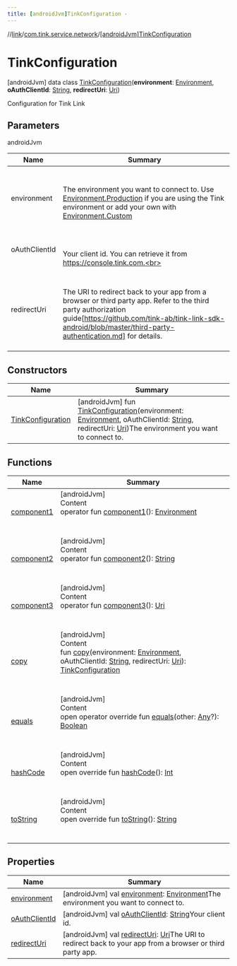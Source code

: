```yaml
---
title: [androidJvm]TinkConfiguration -
---
```

//[link](../../index.md)/[com.tink.service.network](../index.md)/[[androidJvm]TinkConfiguration](index.md)



# TinkConfiguration  
 [androidJvm] data class [TinkConfiguration](index.md)(**environment**: [Environment](../[android-jvm]-environment/index.md), **oAuthClientId**: [String](https://kotlinlang.org/api/latest/jvm/stdlib/kotlin/-string/index.html), **redirectUri**: [Uri](https://developer.android.com/reference/kotlin/android/net/Uri.html))

Configuration for Tink Link

   


## Parameters  
  
androidJvm  
  
|  Name|  Summary| 
|---|---|
| <a name="com.tink.service.network/TinkConfiguration///PointingToDeclaration/"></a>environment| <a name="com.tink.service.network/TinkConfiguration///PointingToDeclaration/"></a><br><br>The environment you want to connect to. Use [Environment.Production](../[android-jvm]-environment/-production/index.md) if you are using the Tink environment or add your own with [Environment.Custom](../[android-jvm]-environment/-custom/index.md)<br><br>
| <a name="com.tink.service.network/TinkConfiguration///PointingToDeclaration/"></a>oAuthClientId| <a name="com.tink.service.network/TinkConfiguration///PointingToDeclaration/"></a><br><br>Your client id. You can retrieve it from https://console.tink.com.<br><br>
| <a name="com.tink.service.network/TinkConfiguration///PointingToDeclaration/"></a>redirectUri| <a name="com.tink.service.network/TinkConfiguration///PointingToDeclaration/"></a><br><br>The URI to redirect back to your app from a browser or third party app. Refer to the third party authorization guide[https://github.com/tink-ab/tink-link-sdk-android/blob/master/third-party-authentication.md] for details.<br><br>
  


## Constructors  
  
|  Name|  Summary| 
|---|---|
| <a name="com.tink.service.network/TinkConfiguration/TinkConfiguration/#com.tink.service.network.Environment#kotlin.String#android.net.Uri/PointingToDeclaration/"></a>[TinkConfiguration](-tink-configuration.md)| <a name="com.tink.service.network/TinkConfiguration/TinkConfiguration/#com.tink.service.network.Environment#kotlin.String#android.net.Uri/PointingToDeclaration/"></a> [androidJvm] fun [TinkConfiguration](-tink-configuration.md)(environment: [Environment](../[android-jvm]-environment/index.md), oAuthClientId: [String](https://kotlinlang.org/api/latest/jvm/stdlib/kotlin/-string/index.html), redirectUri: [Uri](https://developer.android.com/reference/kotlin/android/net/Uri.html))The environment you want to connect to.   <br>


## Functions  
  
|  Name|  Summary| 
|---|---|
| <a name="com.tink.service.network/TinkConfiguration/component1/#/PointingToDeclaration/"></a>[component1](component1.md)| <a name="com.tink.service.network/TinkConfiguration/component1/#/PointingToDeclaration/"></a>[androidJvm]  <br>Content  <br>operator fun [component1](component1.md)(): [Environment](../[android-jvm]-environment/index.md)  <br><br><br>
| <a name="com.tink.service.network/TinkConfiguration/component2/#/PointingToDeclaration/"></a>[component2](component2.md)| <a name="com.tink.service.network/TinkConfiguration/component2/#/PointingToDeclaration/"></a>[androidJvm]  <br>Content  <br>operator fun [component2](component2.md)(): [String](https://kotlinlang.org/api/latest/jvm/stdlib/kotlin/-string/index.html)  <br><br><br>
| <a name="com.tink.service.network/TinkConfiguration/component3/#/PointingToDeclaration/"></a>[component3](component3.md)| <a name="com.tink.service.network/TinkConfiguration/component3/#/PointingToDeclaration/"></a>[androidJvm]  <br>Content  <br>operator fun [component3](component3.md)(): [Uri](https://developer.android.com/reference/kotlin/android/net/Uri.html)  <br><br><br>
| <a name="com.tink.service.network/TinkConfiguration/copy/#com.tink.service.network.Environment#kotlin.String#android.net.Uri/PointingToDeclaration/"></a>[copy](copy.md)| <a name="com.tink.service.network/TinkConfiguration/copy/#com.tink.service.network.Environment#kotlin.String#android.net.Uri/PointingToDeclaration/"></a>[androidJvm]  <br>Content  <br>fun [copy](copy.md)(environment: [Environment](../[android-jvm]-environment/index.md), oAuthClientId: [String](https://kotlinlang.org/api/latest/jvm/stdlib/kotlin/-string/index.html), redirectUri: [Uri](https://developer.android.com/reference/kotlin/android/net/Uri.html)): [TinkConfiguration](index.md)  <br><br><br>
| <a name="kotlin/Any/equals/#kotlin.Any?/PointingToDeclaration/"></a>[equals](../../com.tink.service.user/[android-jvm]-user-profile-service-impl/index.md#%5Bkotlin%2FAny%2Fequals%2F%23kotlin.Any%3F%2FPointingToDeclaration%2F%5D%2FFunctions%2F-586840090)| <a name="kotlin/Any/equals/#kotlin.Any?/PointingToDeclaration/"></a>[androidJvm]  <br>Content  <br>open operator override fun [equals](../../com.tink.service.user/[android-jvm]-user-profile-service-impl/index.md#%5Bkotlin%2FAny%2Fequals%2F%23kotlin.Any%3F%2FPointingToDeclaration%2F%5D%2FFunctions%2F-586840090)(other: [Any](https://kotlinlang.org/api/latest/jvm/stdlib/kotlin/-any/index.html)?): [Boolean](https://kotlinlang.org/api/latest/jvm/stdlib/kotlin/-boolean/index.html)  <br><br><br>
| <a name="kotlin/Any/hashCode/#/PointingToDeclaration/"></a>[hashCode](../../com.tink.service.user/[android-jvm]-user-profile-service-impl/index.md#%5Bkotlin%2FAny%2FhashCode%2F%23%2FPointingToDeclaration%2F%5D%2FFunctions%2F-586840090)| <a name="kotlin/Any/hashCode/#/PointingToDeclaration/"></a>[androidJvm]  <br>Content  <br>open override fun [hashCode](../../com.tink.service.user/[android-jvm]-user-profile-service-impl/index.md#%5Bkotlin%2FAny%2FhashCode%2F%23%2FPointingToDeclaration%2F%5D%2FFunctions%2F-586840090)(): [Int](https://kotlinlang.org/api/latest/jvm/stdlib/kotlin/-int/index.html)  <br><br><br>
| <a name="kotlin/Any/toString/#/PointingToDeclaration/"></a>[toString](../../com.tink.service.user/[android-jvm]-user-profile-service-impl/index.md#%5Bkotlin%2FAny%2FtoString%2F%23%2FPointingToDeclaration%2F%5D%2FFunctions%2F-586840090)| <a name="kotlin/Any/toString/#/PointingToDeclaration/"></a>[androidJvm]  <br>Content  <br>open override fun [toString](../../com.tink.service.user/[android-jvm]-user-profile-service-impl/index.md#%5Bkotlin%2FAny%2FtoString%2F%23%2FPointingToDeclaration%2F%5D%2FFunctions%2F-586840090)(): [String](https://kotlinlang.org/api/latest/jvm/stdlib/kotlin/-string/index.html)  <br><br><br>


## Properties  
  
|  Name|  Summary| 
|---|---|
| <a name="com.tink.service.network/TinkConfiguration/environment/#/PointingToDeclaration/"></a>[environment](environment.md)| <a name="com.tink.service.network/TinkConfiguration/environment/#/PointingToDeclaration/"></a> [androidJvm] val [environment](environment.md): [Environment](../[android-jvm]-environment/index.md)The environment you want to connect to.   <br>
| <a name="com.tink.service.network/TinkConfiguration/oAuthClientId/#/PointingToDeclaration/"></a>[oAuthClientId](o-auth-client-id.md)| <a name="com.tink.service.network/TinkConfiguration/oAuthClientId/#/PointingToDeclaration/"></a> [androidJvm] val [oAuthClientId](o-auth-client-id.md): [String](https://kotlinlang.org/api/latest/jvm/stdlib/kotlin/-string/index.html)Your client id.   <br>
| <a name="com.tink.service.network/TinkConfiguration/redirectUri/#/PointingToDeclaration/"></a>[redirectUri](redirect-uri.md)| <a name="com.tink.service.network/TinkConfiguration/redirectUri/#/PointingToDeclaration/"></a> [androidJvm] val [redirectUri](redirect-uri.md): [Uri](https://developer.android.com/reference/kotlin/android/net/Uri.html)The URI to redirect back to your app from a browser or third party app.   <br>

